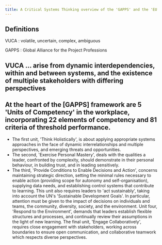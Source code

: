 ```yaml
---
title: A Critical Systems Thinking overview of the 'GAPPS' and the 'EU Science Hub
---
```


## Definitions

VUCA 
: volatile,  uncertain,  complex,  ambiguous

GAPPS 
: Global Alliance for the Project Professions
## VUCA ... arise  from  dynamic  interdependencies,  within  and  between  systems,  and  the existence  of  multiple  stakeholders  with  differing  perspectives
## At  the  heart  of  the [GAPPS]  framework  are  5  'Units  of  Competency'  in  the  workplace, incorporating   22   elements   of   competency   and   81   criteria   of   threshold performance.  
- The  first  unit,  'Think  Holistically',  is  about  applying  appropriate systems  approaches  in  the  face  of  dynamic  interrelationships  and  multiple perspectives,  and  emerging  threats  and  opportunities.  
- The  second,  'Exercise Personal  Mastery',  deals  with  the  qualities  a  leader,  confronted  by  complexity, should demonstrate in their personal behaviour, in building trust, and in leading sensitively.  
- The  third,  'Provide  Conditions  to  Enable  Decisions  and  Action', concerns maintaining strategic direction, setting the minimal rules necessary to enable  action  (providing  scope  for  autonomy  and  self-organisation),  supplying data needs, and establishing control systems that contribute to learning. This unit also requires leaders to 'act sustainably', taking into account the UN's 'Sustainable Development  Goals'.  In  particular,  attention  must  be  given  to  the  impact  of decisions  on  individuals  and  teams,  the  community,  diversity,  society,  and  the environment.  Unit  four,  'Respond  to  the  Environment',  demands  that  leaders establish   flexible   structures   and   processes,   and   continually   review   their assumptions in the light of new learning. The final unit, 'Engage Collaboratively', requires  close  engagement  with  stakeholders,  working  across  boundaries  to ensure open communication, and collaborative teamwork which respects diverse perspectives.

